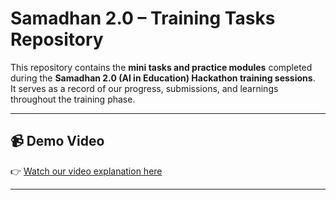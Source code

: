 # Samadhan 2.0 – Training Tasks Repository

This repository contains the **mini tasks and practice modules** completed during the **Samadhan 2.0 (AI in Education) Hackathon training sessions**.  
It serves as a record of our progress, submissions, and learnings throughout the training phase.

---

## 📹 Demo Video
👉 [Watch our video explanation here](https://youtu.be/x4J_bJ-hQ9Q?si=FCvaSoJDdghF3sES)

---
